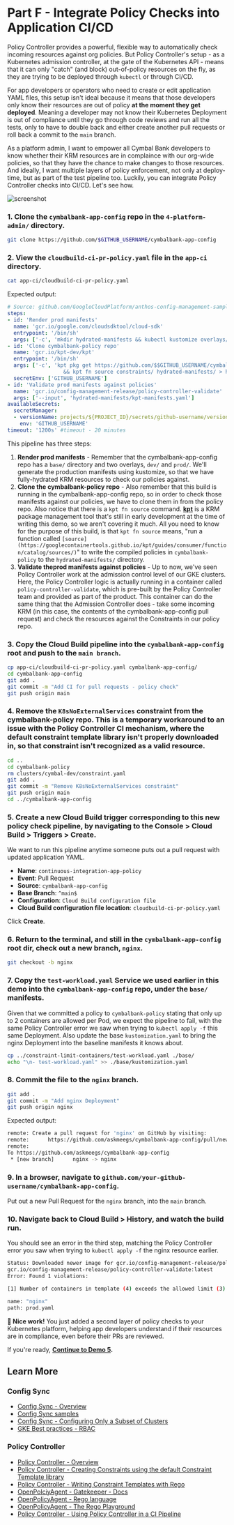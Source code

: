 
# Part F - Integrate Policy Checks into Application CI/CD 

Policy Controller provides a powerful, flexible way to automatically check incoming resources against org policies. But Policy Controller's setup - as a Kubernetes admission controller, at the gate of the Kubernetes API - means that it can only "catch" (and block) out-of-policy resources on the fly, as they are trying to be deployed through `kubectl` or through CI/CD. 

For app developers or operators who need to create or edit application YAML files, this setup isn't ideal because it means that those developers only know their resources are out of policy **at the moment they get deployed**. Meaning a developer may not know their Kubernetes Deployment is out of compliance until they go through code reviews and run all the tests, only to have to double back and either create another pull requests or roll back a commit to the `main` branch.  

As a platform admin, I want to empower all Cymbal Bank developers to know whether their KRM resources are in complaince with our org-wide policies, so that they have the chance to make changes to those resources. And ideally, I want multiple layers of policy enforcement, not only at deploy-time, but as part of the test pipeline too. Luckily, you can integrate Policy Controller checks into CI/CD. Let's see how. 

![screenshot](screenshots/app-config-ci.jpg)

### **1. Clone the `cymbalbank-app-config` repo in the `4-platform-admin/` directory.** 

```bash
git clone https://github.com/$GITHUB_USERNAME/cymbalbank-app-config
```

### **2. View the `cloudbuild-ci-pr-policy.yaml` file in the `app-ci` directory.** 

```bash
cat app-ci/cloudbuild-ci-pr-policy.yaml
```

Expected output: 

```YAML
# Source: github.com/GoogleCloudPlatform/anthos-config-management-samples/tree/main/ci-app/app-repo/cloudbuild.yaml
steps:
- id: 'Render prod manifests'
  name: 'gcr.io/google.com/cloudsdktool/cloud-sdk'
  entrypoint: '/bin/sh'
  args: ['-c', 'mkdir hydrated-manifests && kubectl kustomize overlays/prod > hydrated-manifests/prod.yaml']
- id: 'Clone cymbalbank-policy repo'
  name: 'gcr.io/kpt-dev/kpt'
  entrypoint: '/bin/sh'
  args: ['-c', 'kpt pkg get https://github.com/$$GITHUB_USERNAME/cymbalbank-policy.git@main constraints
                  && kpt fn source constraints/ hydrated-manifests/ > hydrated-manifests/kpt-manifests.yaml']
  secretEnv: ['GITHUB_USERNAME']
- id: 'Validate prod manifests against policies'
  name: 'gcr.io/config-management-release/policy-controller-validate'
  args: ['--input', 'hydrated-manifests/kpt-manifests.yaml']
availableSecrets:
  secretManager:
  - versionName: projects/${PROJECT_ID}/secrets/github-username/versions/1 
    env: 'GITHUB_USERNAME'
timeout: '1200s' #timeout - 20 minutes
```

This pipeline has three steps: 

1. **Render prod manifests** - Remember that the cymbalbank-app-config repo has a `base/` directory and two overlays, `dev/` and `prod/`. We'll generate the production manifests using kustomize, so that we have fully-hydrated KRM resources to check our policies against. 
2. **Clone the cymbalbank-policy repo** - Also remember that this build is running in the cymbalbank-app-config repo, so in order to check those manifests against our policies, we have to clone them in from the policy repo. Also notice that there is a `kpt fn source` command. [**kpt**](https://googlecontainertools.github.io/kpt/) is a KRM package management tool that's still in early development at the time of writing this demo, so we aren't covering it much. All you need to know for the purpose of this build, is that `kpt fn source` means, "run a function called `[source](https://googlecontainertools.github.io/kpt/guides/consumer/function/catalog/sources/)`" to write the compiled policies in `cymbalbank-policy` to the `hydrated-manifests/` directory. 
3. **Validate theprod manifests against policies** - Up to now, we've seen Policy Controller work at the admission control level of our GKE clusters. Here, the Policy Controller logic is actually running in a container called `policy-controller-validate`, which is pre-built by the Policy Controller team and provided as part of the product. This container can do the same thing that the Admission Controller does - take some incoming KRM (in this case, the contents of the cymbalbank-app-config pull request) and check the resources against the Constraints in our policy repo. 

### **3. Copy the Cloud Build pipeline into the `cymbalbank-app-config` root and push to the `main branch`.** 

```bash
cp app-ci/cloudbuild-ci-pr-policy.yaml cymbalbank-app-config/
cd cymbalbank-app-config
git add . 
git commit -m "Add CI for pull requests - policy check"
git push origin main
```

### **4. Remove the `K8sNoExternalServices` constraint from the cymbalbank-policy repo.** This is a temporary workaround to an issue with the Policy Controller CI mechanism, where the default constraint template library isn't properly downloaded in, so that constraint isn't recognized as a valid resource. 

```bash
cd ..
cd cymbalbank-policy
rm clusters/cymbal-dev/constraint.yaml
git add .
git commit -m "Remove K8sNoExternalServices constraint"
git push origin main
cd ../cymbalbank-app-config
```

### **5. Create a new Cloud Build trigger corresponding to this new policy check pipeline, by navigating to the Console > Cloud Build > Triggers > Create.**

We want to run this pipeline anytime someone puts out a pull request with updated application YAML. 

- **Name**: `continuous-integration-app-policy`
- **Event**: Pull Request
- **Source**: `cymbalbank-app-config`
- **Base Branch**: `^main$`
- **Configuration**: `Cloud Build configuration file` 
- **Cloud Build configuration file location**: `cloudbuild-ci-pr-policy.yaml`

Click **Create**. 

### **6. Return to the terminal, and still in the `cymbalbank-app-config` root dir, check out a new branch, `nginx`.**

```bash
git checkout -b nginx
```

### **7. Copy the `test-workload.yaml` Service we used earlier in this demo into the `cymbalbank-app-config` repo, under the `base/` manifests.**

Given that we committed a policy to `cymbalbank-policy` stating that only up to 2 containers are allowed per Pod, we expect the pipeline to fail, with the same Policy Controller error we saw when trying to `kubectl apply -f` this same Deployment. Also update the base `kustomization.yaml` to bring the nginx Deployment into the baseline manifests it knows about. 

```bash
cp ../constraint-limit-containers/test-workload.yaml ./base/
echo "\n- test-workload.yaml" >> ./base/kustomization.yaml
```

### **8. Commit the file to the `nginx` branch.**

```bash
git add .
git commit -m "Add nginx Deployment"
git push origin nginx
```

Expected output: 

```bash
remote: Create a pull request for 'nginx' on GitHub by visiting:
remote:      https://github.com/askmeegs/cymbalbank-app-config/pull/new/nginx
remote:
To https://github.com/askmeegs/cymbalbank-app-config
 * [new branch]      nginx -> nginx
```

### **9. In a browser, navigate to `github.com/your-github-username/cymbalbank-app-config`.**

Put out a new Pull Request for the `nginx` branch, into the `main` branch. 

### **10.  Navigate back to Cloud Build > History, and watch the build run.** 

You should see an error in the third step, matching the Policy Controller error you saw when trying to `kubectl apply -f` the nginx resource earlier. 

```bash
Status: Downloaded newer image for gcr.io/config-management-release/policy-controller-validate:latest
gcr.io/config-management-release/policy-controller-validate:latest
Error: Found 1 violations:

[1] Number of containers in template (4) exceeds the allowed limit (3)

name: "nginx"
path: prod.yaml
```

**🎊 Nice work!** You just added a second layer of policy checks to your Kubernetes platform, helping app developers understand if their resources are in compliance, even before their PRs are reviewed. 

If you're ready, **[Continue to Demo 5](/5-hosted-resources/README.md).**

## Learn More 

### Config Sync 

- [Config Sync - Overview](https://cloud.google.com/kubernetes-engine/docs/add-on/config-sync/config-sync-overview?hl=sv-SESee)
- [Config Sync samples](https://github.com/GoogleCloudPlatform/anthos-config-management-samples)
- [Config Sync - Configuring Only a Subset of Clusters](https://cloud.google.com/kubernetes-engine/docs/add-on/config-sync/how-to/clusterselectors)
- [GKE Best practices - RBAC](https://cloud.google.com/kubernetes-engine/docs/how-to/hardening-your-cluster#use_namespaces_and_rbac_to_restrict_access_to_cluster_resources)


### Policy Controller

- [Policy Controller - Overview](https://cloud.google.com/anthos-config-management/docs/concepts/policy-controller)
- [Policy Controller - Creating Constraints using the default Constraint Template library](https://cloud.google.com/anthos-config-management/docs/how-to/creating-constraints)
- [Policy Controller - Writing Constraint Templates with Rego](https://cloud.google.com/anthos-config-management/docs/how-to/write-a-constraint-template)
- [OpenPolciyAgent - Gatekeeper - Docs](https://open-policy-agent.github.io/gatekeeper/website/docs/howto/)
- [OpenPolicyAgent - Rego language](https://www.openpolicyagent.org/docs/latest/policy-language/)
- [OpenPolicyAgent - The Rego Playground](https://play.openpolicyagent.org/)
- [Policy Controller - Using Policy Controller in a CI Pipeline](https://cloud.google.com/anthos-config-management/docs/tutorials/policy-agent-ci-pipeline)